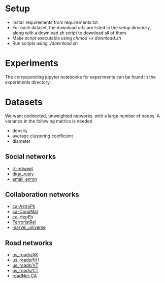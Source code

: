 # Setup
- Install requirements from requirements.txt
- For each dataset, the download urls are listed in the setup directory, along with a download.sh script to download all of them.
- Make script executable using *chmod +x download.sh*
- Run scripts using *./download.sh*

# Experiments
The corresponding jupyter notebooks for experiments can be found in the experiments directory. 

# Datasets
We want undirected, unweighted networks, with a large number of nodes. A variance in the following metrics is needed 
- density
- average clustering coefficient
- diameter 

## Social networks
<!-- - [reddit-hyperlinks](https://snap.stanford.edu/data/soc-RedditHyperlinks.html) -->
- [rt-retweet](https://networkrepository.com/rt-retweet-crawl.php)
- [digg_reply](https://networks.skewed.de/net/digg_reply)
- [email_enron](https://networks.skewed.de/net/email_enron)

## Collaboration networks
- [ca-AstroPh](https://snap.stanford.edu/data/ca-AstroPh.html)
- [ca-CondMat](https://snap.stanford.edu/data/ca-CondMat.html)
- [ca-HepPh](https://snap.stanford.edu/data/ca-HepPh.html)
- [TerroristRel](https://networkrepository.com/TerroristRel.php)
- [marvel_universe](https://networks.skewed.de/net/marvel_universe)
  
## Road networks
<!-- - [openflights](https://networkrepository.com/inf-openflights.php) -->
- [us_roads/AK](https://networks.skewed.de/net/us_road)
- [us_roads/NH](https://networks.skewed.de/net/us_road)
- [us_roads/VT](https://networks.skewed.de/net/us_road)
- [us_roads/CT](https://networks.skewed.de/net/us_roads)
- [roadNet-CA](https://snap.stanford.edu/data/roadNet-CA.html)